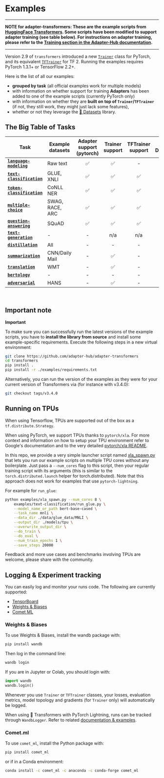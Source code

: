 # Examples

---
**NOTE for adapter-transformers: These are the example scripts from [HuggingFace Transformers](https://github.com/huggingface/transformers/tree/master/examples).
Some scripts have been modified to support adapter training (see table below).
For instructions on adapter training, please refer to the [Training section in the Adapter-Hub documentation](https://docs.adapterhub.ml/training).**

---

Version 2.9 of `transformers` introduced a new [`Trainer`](https://github.com/adapter-hub/adapter-transformers/blob/master/src/transformers/trainer.py) class for PyTorch, and its equivalent [`TFTrainer`](https://github.com/adapter-hub/adapter-transformers/blob/master/src/transformers/trainer_tf.py) for TF 2.
Running the examples requires PyTorch 1.3.1+ or TensorFlow 2.2+.

Here is the list of all our examples:
- **grouped by task** (all official examples work for multiple models)
- with information on whether support for training **Adapters** has been added to one of the example scripts (currently PyTorch only)
- with information on whether they are **built on top of `Trainer`/`TFTrainer`** (if not, they still work, they might just lack some features),
- whether or not they leverage the [🤗 Datasets](https://github.com/huggingface/datasets) library.


## The Big Table of Tasks

| Task | Example datasets | Adapter support (pytorch) | Trainer support | TFTrainer support | 🤗 Datasets
|---|---|:---:|:---:|:---:|:---:|
| [**`language-modeling`**](https://github.com/Adapter-Hub/adapter-transformers/tree/master/examples/language-modeling)       | Raw text        | ✅ | ✅ | -  | ✅
| [**`text-classification`**](https://github.com/Adapter-Hub/adapter-transformers/tree/master/examples/text-classification)   | GLUE, XNLI      | ✅ | ✅ | ✅ | ✅
| [**`token-classification`**](https://github.com/Adapter-Hub/adapter-transformers/tree/master/examples/token-classification) | CoNLL NER       | ✅|  ✅ | ✅ | ✅
| [**`multiple-choice`**](https://github.com/Adapter-Hub/adapter-transformers/tree/master/examples/multiple-choice)           | SWAG, RACE, ARC | ✅ | ✅ | ✅ | -
| [**`question-answering`**](https://github.com/Adapter-Hub/adapter-transformers/tree/master/examples/question-answering)     | SQuAD           | ✅| ✅ | ✅ | -
| [**`text-generation`**](https://github.com/Adapter-Hub/adapter-transformers/tree/master/examples/text-generation)           | -               | - | n/a | n/a | -
| [**`distillation`**](https://github.com/Adapter-Hub/adapter-transformers/tree/master/examples/distillation)                 | All             | - | - | -  | -
| [**`summarization`**](https://github.com/Adapter-Hub/adapter-transformers/tree/master/examples/seq2seq)                     | CNN/Daily Mail  | - | ✅  | - | -
| [**`translation`**](https://github.com/Adapter-Hub/adapter-transformers/tree/master/examples/seq2seq)                       | WMT             | - | ✅  | - | -
| [**`bertology`**](https://github.com/Adapter-Hub/adapter-transformers/tree/master/examples/bertology)                       | -               | - | - | - | -
| [**`adversarial`**](https://github.com/Adapter-Hub/adapter-transformers/tree/master/examples/adversarial)                   | HANS            | - | ✅ | - | -


<br>

## Important note

**Important**

To make sure you can successfully run the latest versions of the example scripts, you have to **install the library from source** and install some example-specific requirements.
Execute the following steps in a new virtual environment:

```bash
git clone https://github.com/adapter-hub/adapter-transformers
cd transformers
pip install .
pip install -r ./examples/requirements.txt
```

Alternatively, you can run the version of the examples as they were for your current version of Transformers via (for instance with v3.4.0):
```bash
git checkout tags/v3.4.0
```

## Running on TPUs

When using Tensorflow, TPUs are supported out of the box as a `tf.distribute.Strategy`.

When using PyTorch, we support TPUs thanks to `pytorch/xla`. For more context and information on how to setup your TPU environment refer to Google's documentation and to the
very detailed [pytorch/xla README](https://github.com/pytorch/xla/blob/master/README.md).

In this repo, we provide a very simple launcher script named [xla_spawn.py](https://github.com/Adapter-Hub/adapter-transformers/tree/master/examples/xla_spawn.py) that lets you run our example scripts on multiple TPU cores without any boilerplate.
Just pass a `--num_cores` flag to this script, then your regular training script with its arguments (this is similar to the `torch.distributed.launch` helper for torch.distributed). 
Note that this approach does not work for examples that use `pytorch-lightning`.

For example for `run_glue`:

```bash
python examples/xla_spawn.py --num_cores 8 \
	examples/text-classification/run_glue.py \
	--model_name_or_path bert-base-cased \
	--task_name mnli \
	--data_dir ./data/glue_data/MNLI \
	--output_dir ./models/tpu \
	--overwrite_output_dir \
	--do_train \
	--do_eval \
	--num_train_epochs 1 \
	--save_steps 20000
```

Feedback and more use cases and benchmarks involving TPUs are welcome, please share with the community.

## Logging & Experiment tracking

You can easily log and monitor your runs code. The following are currently supported:

* [TensorBoard](https://www.tensorflow.org/tensorboard)
* [Weights & Biases](https://docs.wandb.com/library/integrations/huggingface)
* [Comet ML](https://www.comet.ml/docs/python-sdk/huggingface/)

### Weights & Biases

To use Weights & Biases, install the wandb package with:

```bash
pip install wandb
```

Then log in the command line:

```bash
wandb login
```

If you are in Jupyter or Colab, you should login with:

```python
import wandb
wandb.login()
```

Whenever you use `Trainer` or `TFTrainer` classes, your losses, evaluation metrics, model topology and gradients (for `Trainer` only) will automatically be logged.

When using 🤗 Transformers with PyTorch Lightning, runs can be tracked through `WandbLogger`. Refer to related [documentation & examples](https://docs.wandb.com/library/integrations/lightning).

### Comet.ml

To use `comet_ml`, install the Python package with:

```bash
pip install comet_ml
```

or if in a Conda environment:

```bash
conda install -c comet_ml -c anaconda -c conda-forge comet_ml
```
